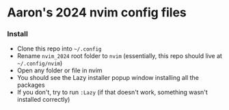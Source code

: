 # Aaron's 2024 nvim config files

### Install

- Clone this repo into `~/.config`
- Rename `nvim_2024` root folder to `nvim` (essentially, this repo should live at `~/.config/nvim`)
- Open any folder or file in nvim
- You should see the Lazy installer popup window installing all the packages
- If you don't, try to run `:Lazy` (if that doesn't work, something wasn't installed correctly)

